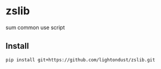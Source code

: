 # zslib
sum common use script

## Install
`pip install git+https://github.com/lightondust/zslib.git`
